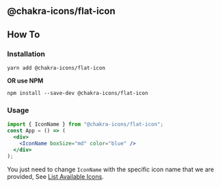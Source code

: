 ## @chakra-icons/flat-icon

## How To

### Installation

```console
yarn add @chakra-icons/flat-icon
```

**OR use NPM**

```console
npm install --save-dev @chakra-icons/flat-icon
```

### Usage

```jsx
import { IconName } from "@chakra-icons/flat-icon";
const App = () => (
  <div>
    <IconName boxSize="md" color="blue" />
  </div>
);
```

You just need to change `IconName` with the specific icon name that we are provided, See [List Available Icons](https://github.com/kodingdotninja/chakra-icons/tree/main/packages/@chakra-icons/bootstrap/snapshot.json).
